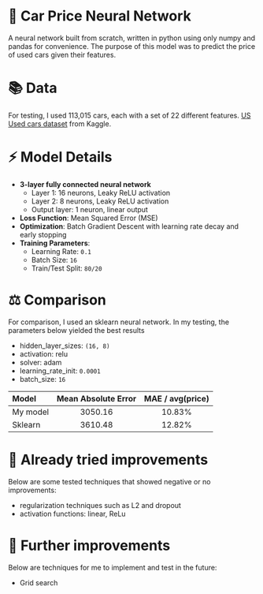 # 🚗 Car Price Neural Network
A neural network built from scratch, written in python using only numpy and pandas for convenience. The purpose of this model was to predict the price of used cars given their features.

# 📚 Data
For testing, I used 113,015 cars, each with a set of 22 different features. [US Used cars dataset](https://www.kaggle.com/datasets/ananaymital/us-used-cars-dataset) from Kaggle. 

# ⚡ Model Details
- **3-layer fully connected neural network**
  - Layer 1: 16 neurons, Leaky ReLU activation
  - Layer 2: 8 neurons, Leaky ReLU activation
  - Output layer: 1 neuron, linear output
- **Loss Function**: Mean Squared Error (MSE)
- **Optimization**: Batch Gradient Descent with learning rate decay and early stopping
- **Training Parameters**:
  - Learning Rate: `0.1`
  - Batch Size: `16`
  - Train/Test Split: `80/20`

# ⚖️ Comparison
For comparison, I used an sklearn neural network. In my testing, the parameters below yielded the best results
- hidden_layer_sizes: `(16, 8)`
- activation: relu
- solver: adam
- learning_rate_init: `0.0001`
- batch_size: `16`

| Model          | Mean Absolute Error | MAE / avg(price)  |
|:---------------|:-------------:|:---------------:|
| My model       | 3050.16        | 10.83%          |
| Sklearn        | 3610.48       | 12.82%          |

# 🔮 Already tried improvements
Below are some tested techniques that showed negative or no improvements: 
- regularization techniques such as L2 and dropout
- activation functions: linear, ReLu

# 🚀 Further improvements
Below are techniques for me to implement and test in the future:
- Grid search


